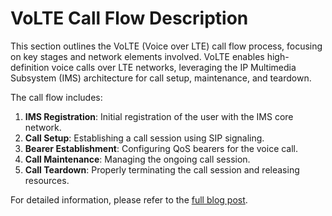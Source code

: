 
# VoLTE Call Flow Description

This section outlines the VoLTE (Voice over LTE) call flow process, focusing on key stages and network elements involved. VoLTE enables high-definition voice calls over LTE networks, leveraging the IP Multimedia Subsystem (IMS) architecture for call setup, maintenance, and teardown.

The call flow includes:
1. **IMS Registration**: Initial registration of the user with the IMS core network.
2. **Call Setup**: Establishing a call session using SIP signaling.
3. **Bearer Establishment**: Configuring QoS bearers for the voice call.
4. **Call Maintenance**: Managing the ongoing call session.
5. **Call Teardown**: Properly terminating the call session and releasing resources.

For detailed information, please refer to the [full blog post](https://hongjoo71-e.blogspot.com/2015/06/volte-bearer-binding-and-session-binding.html).
